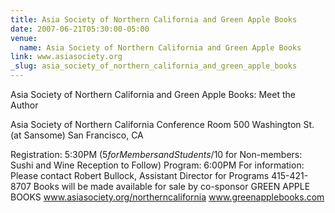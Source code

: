 ```yaml
---
title: Asia Society of Northern California and Green Apple Books
date: 2007-06-21T05:30:00-05:00
venue: 
  name: Asia Society of Northern California and Green Apple Books
link: www.asiasociety.org
_slug: asia_society_of_northern_california_and_green_apple_books
---
```


Asia Society of Northern California and Green Apple Books: Meet the Author

Asia Society of Northern California
Conference Room
500 Washington St. (at Sansome)
San Francisco, CA

Registration: 5:30PM ($5 for Members and Students/$10 for Non-members: Sushi and Wine Reception to Follow)
Program: 6:00PM
For information: Please contact Robert Bullock, Assistant Director for Programs 415-421-8707
Books will be made available for sale by co-sponsor GREEN APPLE BOOKS
www.asiasociety.org/northerncalifornia
www.greenapplebooks.com
